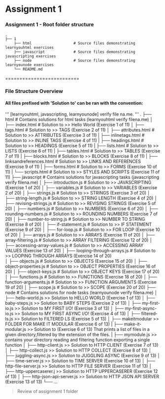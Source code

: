Assignment 1
==========================          
### Assignment 1 - Root folder structure
    .
    ├── 1  
        ├── html                   # Source files demonstrating learnyouhtml exercises
        ├── javascript             # Source files demonstrating javascripting exercises
        ├── node                   # Source files demonstrating learnyounode exercises
        └── README.md  
==========================
### File Structure Overview
#### All files prefixed with 'Solution to' can be ran with the convention: 
''' [learnyouhtml, javascripting, learnyounode] verify file na.me. '''
    .
    ├── html                    # Contains solutions for html tasks (learnyouhtml verify filena.me)
    │   ├── index.html       # Solution to >> Hello World (Exercise 1 of 11)
    │   ├── tags.html         # Solution to >> TAGS (Exercise 2 of 11)
    │   ├── attributes.html   # Solution to >> ATTRIBUTES (Exercise 3 of 11)
    |   ├── inlinetags.html   # Solution to >> INLINE TAGS (Exercise 4 of 11)
    |   ├── headings.html   # Solution to >> HEADINGS (Exercise 5 of 11)
    |   ├── lists.html   # Solution to >> LISTS (Exercise 6 of 11)
    |   ├── tables.html   # Solution to >> TABLES (Exercise 7 of 11)
    |   ├── blocks.html   # Solution to >> BLOCKS (Exercise 8 of 11)
    |   ├── linksandreferences.html   # Solution to >> LINKS AND REFERENCES (Exercise 9 of 11)
    |   ├── forms.html   # Solution to >> FORMS (Exercise 10 of 11)
    |   └── scripts.html   # Solution to >> STYLES AND SCRIPTS (Exercise 11 of 11)
    ├── javascript                    # Contains solutions for javascripting tasks (javascripting verify filena.me)
    │   ├── introduction.js       # Solution to >> JAVASCRIPTING (Exercise 1 of 20)
    │   ├── variables.js       # Solution to >> VARIABLES (Exercise 2 of 20)
    │   ├── strings.js   # Solution to >> STRINGS (Exercise 3 of 20)
    │   ├── string-length.js   # Solution to >> STRING LENGTH (Exercise 4 of 20)
    │   ├── revising-strings.js   # Solution to >> REVISING STRINGS (Exercise 5 of 20)
    │   ├── numbers.js   # Solution to >> NUMBERS (Exercise 6 of 20)
    │   ├── rounding-numbers.js   # Solution to >> ROUNDING NUMBERS (Exercise 7 of 20)
    │   ├── number-to-string.js   # Solution to >> NUMBER TO STRING (Exercise 8 of 20) 
    │   ├── if-statement.js   # Solution to >> IF STATEMENT (Exercise 9 of 20)
    │   ├── for-loop.js   # Solution to >> FOR LOOP (Exercise 10 of 20)
    │   ├── arrays.js   # Solution to >> ARRAYS (Exercise 11 of 20)
    │   ├── array-filtering.js   # Solution to >> ARRAY FILTERING (Exercise 12 of 20)
    │   ├── accessing-array-values.js   # Solution to >> ACCESSING ARRAY VALUES (Exercise 13 of 20) 
    │   ├── looping-through-arrays.js   # Solution to >> LOOPING THROUGH ARRAYS (Exercise 14 of 20)  
    │   ├── objects.js   # Solution to >> OBJECTS (Exercise 15 of 20)
    │   ├── object-properties.js   # Solution to >> OBJECT PROPERTIES (Exercise 16 of 20)
    │   ├── object-keys.js   # Solution to >> OBJECT KEYS (Exercise 17 of 20)
    │   ├── functions.js # Solution to >> FUNCTIONS (Exercise 18 of 20)
    │   ├── function-arguments.js # Solution to >> FUNCTION ARGUMENTS (Exercise 19 of 20) 
    │   ├── scope.js # Solution to >> SCOPE (Exercise 20 of 20) 
    ├── node                    # Contains solutions for node tasks (learnyounode verify filena.me)
    │   ├── hello-world.js >> Solution to HELLO WORLD (Exercise 1 of 13)
    │   ├── baby-steps.js >> Solution to BABY STEPS (Exercise 2 of 13)
    │   ├── my-first-io.js >> Solution to MY FIRST I/O! (Exercise 3 of 13)
    │   ├── my-first-async-io.js >> Solution to MY FIRST ASYNC I/O! (Exercise 4 of 13) 
    │   ├── filtered-ls.js >> Solution to FILTERED LS (Exercise 5 of 13)
    │   ├── makeitmodular >> FOLDER FOR MAKE IT MODULAR (Exercise 6 of 13)
    |        ├── make-it-modular.js >> Solution to (Exercise 6 of 13) That prints a list of files in a given directory,filtered by the extension of the files. 
    |        ├── mymodule.js >> contains your directory reading and filtering function exporting a single function
    │   ├── http-client.js >> Solution to HTTP CLIENT (Exercise 7 of 13)
    │   ├── http-collect.js >> Solution to HTTP COLLECT (Exercise 8 of 13)
    │   ├── juggling-async.js >> Solution to JUGGLING ASYNC (Exercise 9 of 13) 
    │   ├── time-server.js >> Solution to TIME SERVER (Exercise 10 of 13) 
    │   ├── http-file-server.js >> Solution to HTTP FILE SERVER (Exercise 11 of 13) 
    │   ├── http-uppercaserer.j >> Solution to HTTP UPPERCASERER (Exercise 12 of 13)
    │   ├── http-json-api-server.js >> Solution to HTTP JSON API SERVER (Exercise 13 of 13)
    └── ...

> Review of assignment 1 folder
